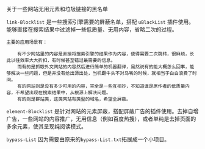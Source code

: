 关于一些网站无用元素和垃圾链接的黑名单

`link-Blocklist` 是一些搜索引擎需要的屏蔽名单，搭配 `uBlackList` 插件使用。能够直接在搜索结果中过滤掉一些低质量、无用内容，省略二次的过程。

    主要的应用场景有：

        有不少网站里的内容是直接将搜索引擎的结果作为内容，使得需要二次跳转，很麻烦，长此以往效率大大折扣，有时候甚至错过最需要的信息。
        而有的是抓取外文网站的内容然后进行简单的机器翻译，虽然说有的能大概怎么回事，能够解决一些问题，但是并没有给出源出处，当机翻牛头不对马嘴的时候，就相当于白白浪费了时间。
        有的网站则是没有多少可用的内容，完全是一些互相抄，不知道谁是原作者的低质量内容，不希望出现在搜索结果中，从根源上解决问题。
        有的则是群站类，这类网站有类型的域名，希望全屏蔽。

`element-Blocklist` 是针对网站的元素屏蔽，搭配屏蔽广告的插件使用。去掉自增广告，一些网站的内容推广，无用信息（例如百度热搜），或者单纯是去掉页面的多余元素，使其呈现纯阅读模式。

`bypass-List` 因为需要由原来的`bypass-List.txt`拓展成一个小项目。
